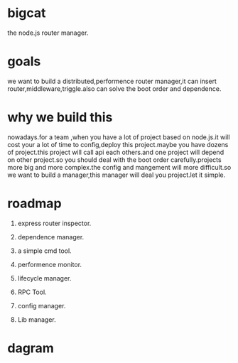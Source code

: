 # bigcat
the node.js router manager.

# goals

we want to build a distributed,performence router manager,it can insert router,middleware,triggle.also can solve the boot order and dependence.


# why we build this

nowadays.for a team ,when you have a lot of project based on node.js.it will cost your a lot of time to config,deploy this project.maybe you have dozens of project.this project will call api each others.and one project will depend on other project.so you should deal with the boot order carefully.projects more big and more complex.the config and mangement will more difficult.so we want to build a manager,this manager will deal you project.let it simple.


# roadmap


1. express router inspector.

2. dependence manager.

3. a simple cmd tool.

4. performence monitor.

5. lifecycle manager.

6. RPC Tool.

7. config manager.

8. Lib manager.


# dagram
